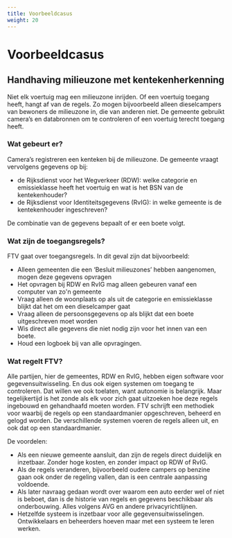 ```yaml
---
title: Voorbeeldcasus
weight: 20
---
```


# Voorbeeldcasus

## Handhaving milieuzone met kentekenherkenning

Niet elk voertuig mag een milieuzone inrijden. Of een voertuig toegang heeft, hangt af van de regels. 
Zo mogen bijvoorbeeld alleen dieselcampers van bewoners de milieuzone in, die van anderen niet. 
De gemeente gebruikt camera’s en databronnen om te controleren of een voertuig terecht toegang heeft.

### Wat gebeurt er?

Camera’s registreren een kenteken bij de milieuzone. De gemeente vraagt
vervolgens gegevens op bij:

- de Rijksdienst voor het Wegverkeer (RDW): welke categorie en
  emissieklasse heeft het voertuig en wat is het BSN van de
  kentekenhouder?
- de Rijksdienst voor Identiteitsgegevens (RvIG): in welke gemeente is de
  kentekenhouder ingeschreven?
  
De combinatie van de gegevens bepaalt of er een boete volgt.

### Wat zijn de toegangsregels?

FTV gaat over toegangsregels. In dit geval zijn dat bijvoorbeeld:

- Alleen gemeenten die een ‘Besluit milieuzones’ hebben aangenomen, mogen deze gegevens opvragen
- Het opvragen bij RDW en RvIG mag alleen gebeuren vanaf een computer van zo'n gemeente
- Vraag alleen de woonplaats op als uit de categorie en emissieklasse blijkt dat het om een dieselcamper gaat
- Vraag alleen de persoonsgegevens op als blijkt dat een boete uitgeschreven moet worden
- Wis direct alle gegevens die niet nodig zijn voor het innen van een boete.
- Houd een logboek bij van alle opvragingen.

### Wat regelt FTV? ###

Alle partijen, hier de gemeentes, RDW en RvIG, hebben eigen software voor gegevensuitwisseling. 
En dus ook eigen systemen om toegang te controleren. Dat willen we ook toelaten, want autonomie is belangrijk. 
Maar tegelijkertijd is het zonde als elk voor zich gaat uitzoeken hoe deze regels ingebouwd en gehandhaafd moeten worden.
FTV schrijft een methodiek voor waarbij de regels op een standaardmanier opgeschreven, beheerd en gelogd worden.
De verschillende systemen voeren de regels alleen uit, en ook dat op een standaardmanier.

De voordelen:

- Als een nieuwe gemeente aansluit, dan zijn de regels direct duidelijk en inzetbaar. Zonder hoge kosten, en zonder impact op RDW of RvIG.
- Als de regels veranderen, bijvoorbeeld oudere campers op benzine gaan ook onder de regeling vallen, dan is een centrale
aanpassing voldoende.
- Als later navraag gedaan wordt over waarom een auto eerder wel of niet is beboet, dan is de historie van regels 
en gegevens beschikbaar als onderbouwing. Alles volgens AVG en andere privacyrichtlijnen.
- Hetzelfde systeem is inzetbaar voor alle gegevensuitwisselingen. Ontwikkelaars en beheerders hoeven maar met een systeem te leren werken.

